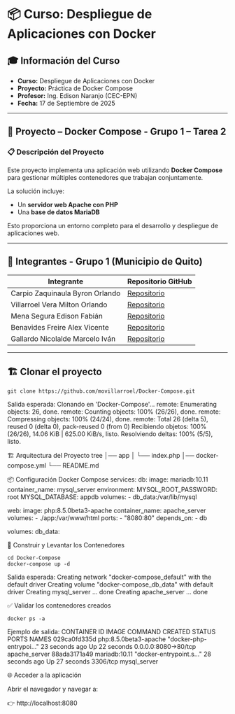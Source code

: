 # 📦 Curso: Despliegue de Aplicaciones con Docker  

## 🎓 Información del Curso  
- **Curso:** Despliegue de Aplicaciones con Docker  
- **Proyecto:** Práctica de Docker Compose  
- **Profesor:** Ing. Edison Naranjo (CEC-EPN)  
- **Fecha:** 17 de Septiembre de 2025  

---

## 📑 Proyecto – Docker Compose - Grupo 1 – Tarea 2  

### 📋 Descripción del Proyecto  
Este proyecto implementa una aplicación web utilizando **Docker Compose** para gestionar múltiples contenedores que trabajan conjuntamente.  

La solución incluye:  
- Un **servidor web Apache con PHP**  
- Una **base de datos MariaDB**  

Esto proporciona un entorno completo para el desarrollo y despliegue de aplicaciones web.  

---

## 👥 Integrantes - Grupo 1 (Municipio de Quito)  

| Integrante | Repositorio GitHub |
|------------|--------------------|
| Carpio Zaquinaula Byron Orlando | [Repositorio](https://github.com/bcarpio16/Docker-Compose.git) |
| Villarroel Vera Milton Orlando | [Repositorio](https://github.com/movillarroel/Docker-Compose.git) |
| Mena Segura Edison Fabián | [Repositorio](https://github.com/Bulls1168-C/Docker-Compose.git) |
| Benavides Freire Alex Vicente | [Repositorio](https://github.com/abenavides86/Docker-Compose.git) |
| Gallardo Nicolalde Marcelo Iván | [Repositorio](https://github.com/panivinux/Docker-Compose.git) |

---

## 🏗 Clonar el proyecto  

```
git clone https://github.com/movillarroel/Docker-Compose.git
```

Salida esperada:
Clonando en 'Docker-Compose'...
remote: Enumerating objects: 26, done.
remote: Counting objects: 100% (26/26), done.
remote: Compressing objects: 100% (24/24), done.
remote: Total 26 (delta 5), reused 0 (delta 0), pack-reused 0 (from 0)
Recibiendo objetos: 100% (26/26), 14.06 KiB | 625.00 KiB/s, listo.
Resolviendo deltas: 100% (5/5), listo.

🏗 Arquitectura del Proyecto
tree
│── app
│   └── index.php
│── docker-compose.yml
└── README.md

📦 Configuración Docker Compose
services:
  db:
    image: mariadb:10.11
    container_name: mysql_server
    environment:
      MYSQL_ROOT_PASSWORD: root
      MYSQL_DATABASE: appdb
    volumes:
      - db_data:/var/lib/mysql

  web:
    image: php:8.5.0beta3-apache
    container_name: apache_server
    volumes:
      - ./app:/var/www/html
    ports:
      - "8080:80"
    depends_on:
      - db

volumes:
  db_data:

🔧 Construir y Levantar los Contenedores
```
cd Docker-Compose
docker-compose up -d
```

Salida esperada:
Creating network "docker-compose_default" with the default driver
Creating volume "docker-compose_db_data" with default driver
Creating mysql_server ... done
Creating apache_server ... done

✅ Validar los contenedores creados
```
docker ps -a
```

Ejemplo de salida:
CONTAINER ID   IMAGE                     COMMAND                  CREATED          STATUS          PORTS                    NAMES
029ca0fd335d   php:8.5.0beta3-apache     "docker-php-entrypoi…"   23 seconds ago   Up 22 seconds   0.0.0.0:8080->80/tcp     apache_server
88ada3171a49   mariadb:10.11             "docker-entrypoint.s…"   28 seconds ago   Up 27 seconds   3306/tcp                 mysql_server

🌐 Acceder a la aplicación

Abrir el navegador y navegar a:

👉 http://localhost:8080






